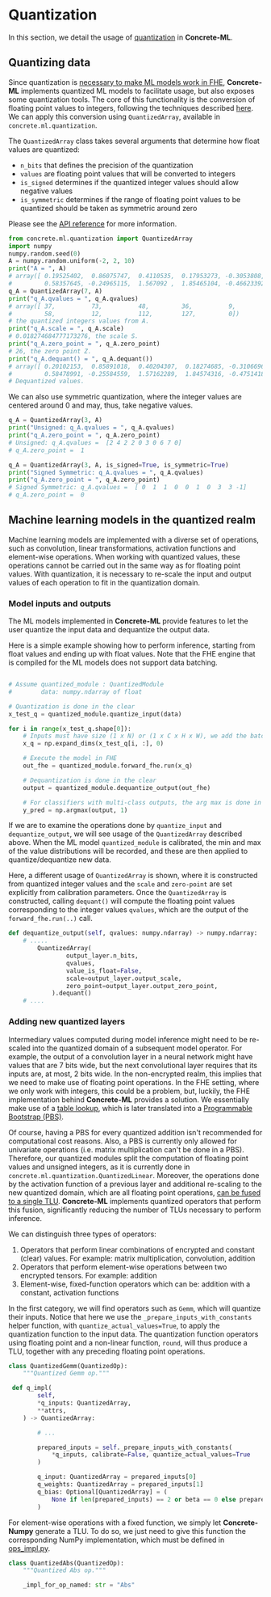 # Quantization

In this section, we detail the usage of [quantization](../../user/explanation/quantization.md) in **Concrete-ML**.

## Quantizing data

Since quantization is [necessary to make ML models work in FHE](../../user/howto/reduce_needed_precision.md), **Concrete-ML** implements quantized ML models to facilitate usage, but also exposes some quantization tools. The core of this functionality is the conversion of floating point values to integers, following the techniques described [here](../../user/explanation/quantization.md). We can apply this conversion using `QuantizedArray`, available in `concrete.ml.quantization`.

The `QuantizedArray` class takes several arguments that determine how float values are quantized:

- `n_bits` that defines the precision of the quantization
- `values` are floating point values that will be converted to integers
- `is_signed` determines if the quantized integer values should allow negative values
- `is_symmetric` determines if the range of floating point values to be quantized should be taken as symmetric around zero

Please see the [API reference](../../_apidoc/concrete.ml.quantization.rst) for more information.

```python
from concrete.ml.quantization import QuantizedArray
import numpy
numpy.random.seed(0)
A = numpy.random.uniform(-2, 2, 10)
print("A = ", A)
# array([ 0.19525402,  0.86075747,  0.4110535,  0.17953273, -0.3053808,
#         0.58357645, -0.24965115,  1.567092 ,  1.85465104, -0.46623392])
q_A = QuantizedArray(7, A)
print("q_A.qvalues = ", q_A.qvalues)
# array([ 37,          73,          48,         36,          9,
#         58,          12,          112,        127,         0])
# the quantized integers values from A.
print("q_A.scale = ", q_A.scale)
# 0.018274684777173276, the scale S.
print("q_A.zero_point = ", q_A.zero_point)
# 26, the zero point Z.
print("q_A.dequant() = ", q_A.dequant())
# array([ 0.20102153,  0.85891018,  0.40204307,  0.18274685, -0.31066964,
#         0.58478991, -0.25584559,  1.57162289,  1.84574316, -0.4751418 ])
# Dequantized values.
```

We can also use symmetric quantization, where the integer values are centered around 0 and may, thus,
take negative values.

<!--pytest-codeblocks:cont-->

```python
q_A = QuantizedArray(3, A)
print("Unsigned: q_A.qvalues = ", q_A.qvalues)
print("q_A.zero_point = ", q_A.zero_point)
# Unsigned: q_A.qvalues =  [2 4 2 2 0 3 0 6 7 0]
# q_A.zero_point =  1

q_A = QuantizedArray(3, A, is_signed=True, is_symmetric=True)
print("Signed Symmetric: q_A.qvalues = ", q_A.qvalues)
print("q_A.zero_point = ", q_A.zero_point)
# Signed Symmetric: q_A.qvalues =  [ 0  1  1  0  0  1  0  3  3 -1]
# q_A.zero_point =  0
```

## Machine learning models in the quantized realm

Machine learning models are implemented with a diverse set of operations, such as convolution, linear transformations, activation functions and element-wise operations. When working with quantized values, these operations cannot be carried out in the same way as for floating point values. With quantization, it is necessary to re-scale the input and output values of each operation to fit in the quantization domain.

### Model inputs and outputs

The ML models implemented in **Concrete-ML** provide features to let the user quantize the input data and dequantize the output data.

Here is a simple example showing how to perform inference, starting from float values and ending up with float values. Note that the FHE engine that is compiled for the ML models does not support data batching.

<!--pytest-codeblocks:skip-->

```python

# Assume quantized_module : QuantizedModule
#        data: numpy.ndarray of float

# Quantization is done in the clear
x_test_q = quantized_module.quantize_input(data)

for i in range(x_test_q.shape[0]):
    # Inputs must have size (1 x N) or (1 x C x H x W), we add the batch dimension with N=1    
    x_q = np.expand_dims(x_test_q[i, :], 0)

    # Execute the model in FHE
    out_fhe = quantized_module.forward_fhe.run(x_q)

    # Dequantization is done in the clear
    output = quantized_module.dequantize_output(out_fhe)

    # For classifiers with multi-class outputs, the arg max is done in the clear 
    y_pred = np.argmax(output, 1)
```

If we are to examine the operations done by `quantize_input` and `dequantize_output`, we will see
usage of the `QuantizedArray` described above. When the ML model `quantized_module` is calibrated, the
min and max of the value distributions will be recorded, and these are then applied to quantize/dequantize new data.

Here, a different usage of `QuantizedArray` is shown, where it is constructed from quantized integer values
and the `scale` and `zero-point` are set explicitly from calibration parameters. Once the `QuantizedArray` is constructed, calling `dequant()` will compute the floating point values corresponding to the integer values `qvalues`, which are the output of the
`forward_fhe.run(..)` call.

<!--pytest-codeblocks:skip-->

```python
def dequantize_output(self, qvalues: numpy.ndarray) -> numpy.ndarray:
    # .....
        QuantizedArray(
                output_layer.n_bits,
                qvalues,
                value_is_float=False,
                scale=output_layer.output_scale,
                zero_point=output_layer.output_zero_point,
            ).dequant()
    # ....
```

### Adding new quantized layers

Intermediary values computed during model inference might need to be re-scaled into the quantized domain of a subsequent model operator. For example, the output of a convolution layer in a neural network might have values that are 7 bits wide, but the next convolutional layer requires that its inputs are, at most, 2 bits wide. In the non-encrypted realm, this implies that we need to make use of floating point operations. In the FHE setting, where we only work with integers, this could be a problem, but, luckily, the FHE implementation behind **Concrete-ML** provides a solution. We essentially make use of a [table lookup](https://docs.zama.ai/concrete-numpy/stable/user/tutorial/table_lookup.html), which is later translated into a [Programmable Bootstrap (PBS)](https://whitepaper.zama.ai).

Of course, having a PBS for every quantized addition isn't recommended for computational cost reasons. Also, a PBS is currently only allowed for univariate operations (i.e. matrix multiplication can't be done in a PBS). Therefore, our quantized modules split the computation of floating point values and unsigned integers, as it is currently done in `concrete.ml.quantization.QuantizedLinear`. Moreover, the operations done by the activation function of a previous layer and additional re-scaling to the new quantized domain, which are all floating point operations, [can be fused to a single TLU](https://docs.zama.ai/concrete-numpy/stable/dev/explanation/float-fusing.html). **Concrete-ML** implements quantized operators that perform this fusion, significantly reducing the number of TLUs necessary to perform inference.

We can distinguish three types of operators:

1. Operators that perform linear combinations of encrypted and constant (clear) values. For example: matrix multiplication, convolution, addition
1. Operators that perform element-wise operations between two encrypted tensors. For example: addition
1. Element-wise, fixed-function operators which can be: addition with a constant, activation functions

In the first category, we will find operators such as `Gemm`, which will quantize their inputs. Notice
that here we use the `_prepare_inputs_with_constants` helper function, with `quantize_actual_values=True`,
to apply the quantization function to the input data.
The quantization function operators using floating point and a non-linear
function, `round`, will thus produce a TLU, together with any preceding floating point operations.

<!--pytest-codeblocks:skip-->

```python
class QuantizedGemm(QuantizedOp):
    """Quantized Gemm op."""

 def q_impl(
        self,
        *q_inputs: QuantizedArray,
        **attrs,
    ) -> QuantizedArray:

        # ... 

        prepared_inputs = self._prepare_inputs_with_constants(
            *q_inputs, calibrate=False, quantize_actual_values=True
        )

        q_input: QuantizedArray = prepared_inputs[0]
        q_weights: QuantizedArray = prepared_inputs[1]
        q_bias: Optional[QuantizedArray] = (
            None if len(prepared_inputs) == 2 or beta == 0 else prepared_inputs[2]
        )
```

For element-wise operations with a fixed function, we simply let **Concrete-Numpy** generate a TLU. To do so, we just need to
give this function the corresponding NumPy implementation, which must be defined in [ops_impl.py](../../_apidoc/concrete.ml.onnx.html#module-concrete.ml.onnx.ops_impl).

<!--pytest-codeblocks:skip-->

```python
class QuantizedAbs(QuantizedOp):
    """Quantized Abs op."""

    _impl_for_op_named: str = "Abs"
```
